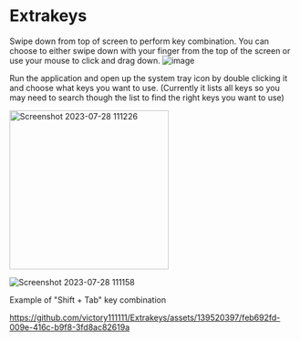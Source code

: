 # Extrakeys
Swipe down from top of screen to perform key combination. You can choose to either swipe down with your finger from the top of the screen or use your mouse to click and drag down. 
![image](https://github.com/victory111111/Extrakeys/assets/139520397/b0c1b421-cba7-4e36-a030-be9133f00fae)

Run the application and open up the system tray icon by double clicking it and choose what keys you want to use. 
(Currently it lists all keys so you may need to search though the list to find the right keys you want to use)

<img width="279" alt="Screenshot 2023-07-28 111226" src="https://github.com/victory111111/Extrakeys/assets/139520397/ad21512f-59a3-4e3b-a3b1-184808108103">

![Screenshot 2023-07-28 111158](https://github.com/victory111111/Extrakeys/assets/139520397/232a37cb-7b15-4f18-9bd3-aef6030d42a8)

Example of "Shift + Tab" key combination 

https://github.com/victory111111/Extrakeys/assets/139520397/feb692fd-009e-416c-b9f8-3fd8ac82619a

